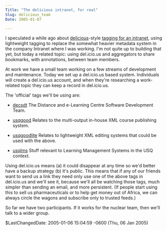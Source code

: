```yaml
---
Title: "The delicious intranet, for real"
Slug: delicious_team
Date: 2005-01-07

---
```

I speculated a while ago about [delicious](http://del.icio.us)-style
[tagging for an intranet](blog/2004/08/23/tasty-intranet), using
lightweight tagging to replace the somewhat heavier metadata system in
the company Intranet where I was working. I'm not quite up to building
that yet, but today a related topic: using del.icio.us and aggregators
to share bookmarks, with annotations, between team members.

At work we have a small team working on a few streams of development and
maintenance. Today we set up a del.icio.us based system. Individuals
will create a del.icio.us account, and when they're researching a
work-related topic they can keep a record in del.icio.us.

The 'official' tags we'll be using are:

-   [decsdt](http://del.icio.us/tag/decsdt) The Distance and e-Learning
    Centre Software Development Team.

<!-- -->

-   [usqgood](http://del.icio.us/tag/usqgood) Relates to the
    multi-output in-house XML course publishing system.

<!-- -->

-   [usqgoodlite](http://del.icio.us/tag/usqgoodlite) Relates to
    lightweight XML editing systems that could be used with the above.

<!-- -->

-   [usqlms](http://del.icio.us/tag/usqgood) Stuff relevant to Learning
    Management Systems in the USQ context.

Using del.icio.us means (a) it could disappear at any time so we'd
better have a backup strategy (b) it's public. This means that if any of
our friends want to send us a link they need only use one of the above
tags in del.icio.us and we'll see it, because we'll all be watching
those tags, much simpler than sending an email, and more persistent. (If
people start using this to sell us pharmaceuticals or to help get money
out of Africa, we can always circle the wagons and subscribe only to
trusted feeds.)

So far we have two participants. If it works for the nuclear team, then
we'll talk to a wider group.

\$LastChangedDate: 2005-01-06 15:04:59 -0600 (Thu, 06 Jan 2005)
